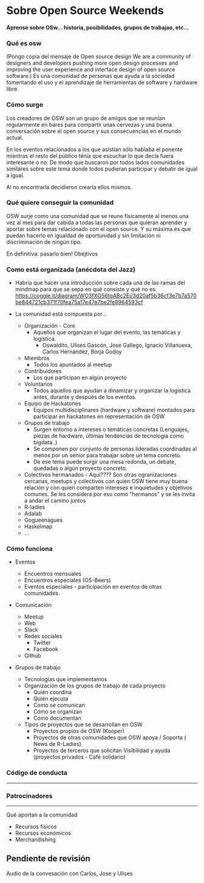 # Sobre Open Source Weekends

**Aprense sobre OSw... historia, posibilidades, grupos de trabajao, etc...**

### Qué es osw
(Pongo copia del mensaje de Open source design
We are a community of designers and developers pushing more open design processes and improving the user experience and interface design of open source software.)
Es una comunidad de personas que ayuda a la sociedad fomentando el uso y el aprendizaje de herramientas de software y hardware libre

### Cómo surge 
Los creadores de OSW son un grupo de amigos que se reunían regularmente en bares para compartir unas cervezas y una buena conversación sobre el open source y sus consecuencias en el mundo actual.

En los eventos relacionados a los que asistían sólo hablaba el ponente mientras el resto del público ténia que escuchar lo que decía fuera interesante o no. De modo que buscaron por todos lados comunidades similares sobre este tema donde todos pudieran participar y debatir de igual a igual. 

Al no encontrarla decidieron crearla ellos mismos. 

### Qué quiere conseguir la comunidad
OSW surje como una comunidad que se reune físicamente al menos una vez al mes para dar cabida a todas las personas que quieran aprender y aportar sobre temas relacionado con el open source. Y su máxima es que puedan hacerlo en igualdad de oportunidad y sin limitación ni discriminación de ningún tipo.

En definitiva: pasarlo bien!
Obejtivos

### Como está organizada (anécdota del Jazz)
- Habría que hacer una introducción sobre cada una de las ramas del mindmap para que se sepa en qué consiste y qué no es.
https://coggle.it/diagram/WO3fXO56tgABc2Ej/3d20af5b36cf3e7b7a570be844721cb371f70fea75a17e47e7be2fe8964593cf

- La comunidad está compuesta por...
  - Organización - Core
    - Aquellos que organizan el lugar del evento, las temáticas y logística.
      - Oswaldito, Ulises Gascón, Jose Gallego, Ignacio Villanueva, Carlos Hernández, Borja Godoy
  - Miembros
    - Todos los apuntados al meetup
  - Contribuidores
    - Los que participan en algún proyecto
  - Voluntarios
    - Todos aquellos que ayudan a dinamizar y organizar la logística antes, durante y después de los eventos.
  - Equipo de Hackatones
    - Equipos multidisciplinares (hardware y software) montados para participar en hackatones en representación de OSW
  - Grupos de trabajo
    - Surgen entorno a intereses o temáticas concretas (Lenguajes, piezas de hardware, últimas tendencias de tecnología como bigdata..)
    - Se componen por conjunto de personas lideradas coordinadas al menos por un senior para trabajar sobre un tema concreto. 
    - De ese tema puede surgir una mesa redonda, un debate, quedadas o algún proyecto concreto.
  - Colectivos hermanados - Aquí????
  Son otras ogranizaciones cercanas, meetups y colectivos con quien OSW tiene muy buena relación y con quien comparten intereses e inquietudes y objetivos comunes. Se les considera por eso como "hermanos" y se les invita a andar el camino juntos
   - R-ladies
    - Adalab
    - Gogueenagues
    - Haskelmap
    - ...
    
### Cómo funciona
- Eventos
  - Encuentros mensuales
  - Encuentros especiales (OS-Beers)
  - Eventos especiales - participación en eventos de otras comunidades.
- Comunicación
  - Meetup
  - Web
  - Slack
  - Redes sociales
    - Twitter
    - Facebook
  - Github
        
- Grupos de trabajo
  - Tecnologías que implementamos
  - Organización de los grupos de trabajo de cada proyecto
    - Quién coordina
    - Quién ejecuta
    - Como se comunican
    - Cómo se organizan
    - Cómo documentan
  - Tipos de proyectos que se desarrollan en OSW
    - Proyectos propios de OSW (Kooper)
    - Proyectos de otras comunidades que OSW apoya / Soporta ( News de R-Ladies)
    - Proyectos de terceros que solicitan Visibilidad y ayuda (proyectos privados - Café solidario)

### Código de conducta
----------------------


### Patrocinadores
------------------
Qué aportan a la comunidad
  - Recursos físicos
  - Recursos económicos
  - Merchandishing
  

Pendiente de revisión
---------------------
Audio de la convesación con Carlos, Jose y Ulises
